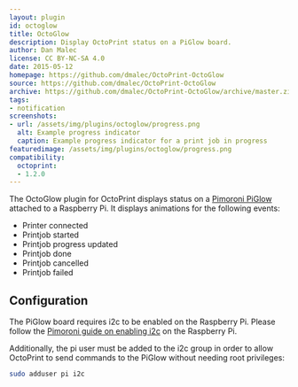 ```yaml
---
layout: plugin
id: octoglow
title: OctoGlow
description: Display OctoPrint status on a PiGlow board.
author: Dan Malec
license: CC BY-NC-SA 4.0
date: 2015-05-12
homepage: https://github.com/dmalec/OctoPrint-OctoGlow
source: https://github.com/dmalec/OctoPrint-OctoGlow
archive: https://github.com/dmalec/OctoPrint-OctoGlow/archive/master.zip 
tags: 
- notification
screenshots:
- url: /assets/img/plugins/octoglow/progress.png
  alt: Example progress indicator
  caption: Example progress indicator for a print job in progress
featuredimage: /assets/img/plugins/octoglow/progress.png
compatibility:
  octoprint:
  - 1.2.0
---
```


The OctoGlow plugin for OctoPrint displays status on a [Pimoroni PiGlow](http://shop.pimoroni.com/products/piglow) attached to a Raspberry Pi.  It displays animations for the following events:

  * Printer connected
  * Printjob started
  * Printjob progress updated
  * Printjob done
  * Printjob cancelled
  * Printjob failed

## Configuration

The PiGlow board requires i2c to be enabled on the Raspberry Pi.  Please follow the [Pimoroni guide on enabling i2c](https://github.com/pimoroni/piglow) on the Raspberry Pi.

Additionally, the pi user must be added to the i2c group in order to allow OctoPrint to send commands to the PiGlow without needing root privileges:

``` bash
sudo adduser pi i2c
```
